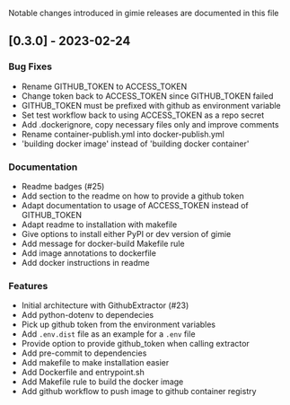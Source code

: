 Notable changes introduced in gimie releases are documented in this file

## [0.3.0] - 2023-02-24

### Bug Fixes
- Rename GITHUB_TOKEN to ACCESS_TOKEN
- Change token back to ACCESS_TOKEN since GITHUB_TOKEN failed
- GITHUB_TOKEN must be prefixed with github as environment variable
- Set test workflow back to using ACCESS_TOKEN as a repo secret
- Add .dockerignore, copy necessary files only and improve comments
- Rename container-publish.yml into docker-publish.yml
- 'building docker image' instead of 'building docker container'


### Documentation
- Readme badges (#25)
- Add section to the readme on how to provide a github token
- Adapt documentation to usage of ACCESS_TOKEN instead of GITHUB_TOKEN
- Adapt readme to installation with makefile
- Give options to install either PyPI or dev version of gimie
- Add message for docker-build Makefile rule
- Add image annotations to dockerfile
- Add docker instructions in readme


### Features
- Initial architecture with GithubExtractor (#23)
- Add python-dotenv to dependecies
- Pick up github token from the environment variables
- Add `.env.dist` file as an example for a `.env` file
- Provide option to provide github_token when calling extractor
- Add pre-commit to dependencies
- Add makefile to make installation easier
- Add Dockerfile and entrypoint.sh
- Add Makefile rule to build the docker image
- Add github workflow to push image to github container registry


<!--generated by git-cliff -->
